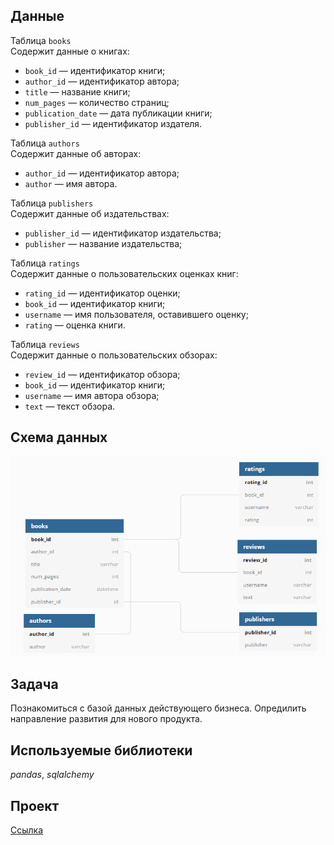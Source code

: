 ## Данные

Таблица `books`    
Содержит данные о книгах:

- `book_id` — идентификатор книги;
- `author_id` — идентификатор автора;
- `title` — название книги;
- `num_pages` — количество страниц;
- `publication_date` — дата публикации книги;
- `publisher_id` — идентификатор издателя.

Таблица `authors`    
Содержит данные об авторах:

- `author_id` — идентификатор автора;
- `author` — имя автора.

Таблица `publishers`    
Содержит данные об издательствах:

- `publisher_id` — идентификатор издательства;
- `publisher` — название издательства;

Таблица `ratings`    
Содержит данные о пользовательских оценках книг:

- `rating_id` — идентификатор оценки;
- `book_id` — идентификатор книги;
- `username` — имя пользователя, оставившего оценку;
- `rating` — оценка книги.

Таблица `reviews`    
Содержит данные о пользовательских обзорах:

- `review_id` — идентификатор обзора;
- `book_id` — идентификатор книги;
- `username` — имя автора обзора;
- `text` — текст обзора.

## Схема данных

![cover](https://github.com/vs-gorgan/practicum.yandex/blob/main/15_SQL/db.png)

## Задача

Познакомиться с базой данных действующего бизнеса. Опредилить направление развития для нового продукта.

## Используемые библиотеки

*pandas*, *sqlalchemy*

## Проект

[Ссылка](https://github.com/vs-gorgan/practicum.yandex/blob/main/15_SQL/15_SQL.ipynb)
